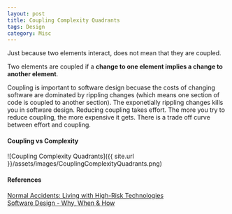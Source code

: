 ```yaml
---
layout: post
title: Coupling Complexity Quadrants
tags: Design
category: Misc
---
```

Just because two elements interact, does not mean that they are coupled.

Two elements are coupled if a **change to one element implies a change to another element**.  

Coupling is important to software design becuase the costs of changing software are dominated by rippling changes (which means one section of code is coupled to another section). The exponetially rippling changes kills you in software design. Reducing coupling takes effort. The more you try to reduce coupling, the more expensive it gets. There is a trade off curve between effort and coupling.  

#### Coupling vs Complexity  

![Coupling Complexity Quadrants]({{ site.url }}/assets/images/CouplingComplexityQuadrants.png)

#### References ####

[Normal Accidents: Living with High-Risk Technologies](http://www.amazon.com/Normal-Accidents-Living-High-Risk-Technologies/dp/0691004129)  
[Software Design - Why, When & How](http://blog.markpearl.co.za/Software-Design-Why-When-How)  
